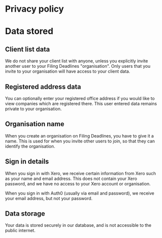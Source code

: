 # Privacy policy


# Data stored

## Client list data
We do not share your client list with anyone, unless you explicitly invite another user to your
Filing Deadlines "organisation".
Only users that you invite to your organisation will have access to your client data.

## Registered address data
You can optionally enter your registered office address if you would like to view companies which are 
registered there. This user entered data remains private to your organisation.

## Organisation name
When you create an organisation on Filing Deadlines, you have to give it a name. 
This is used for when you invite other users to join, so that they can identify the organisation.

## Sign in details
When you sign in with Xero, we receive certain information from Xero such as your name and email address.
This does not contain your Xero password, and we have no access to your Xero account or organisation.

When you sign in with Auth0 (usually via email and password), we receive your email address, but not your password. 

## Data storage
Your data is stored securely in our database, and is not accessible to the public internet.
